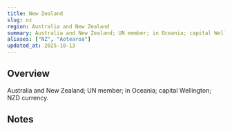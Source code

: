 ```yaml
---
title: New Zealand
slug: nz
region: Australia and New Zealand
summary: Australia and New Zealand; UN member; in Oceania; capital Wellington; NZD currency.
aliases: ["NZ", "Aotearoa"]
updated_at: 2025-10-13
---
```


## Overview

Australia and New Zealand; UN member; in Oceania; capital Wellington; NZD currency.

## Notes

<!-- Add your first note below -->
